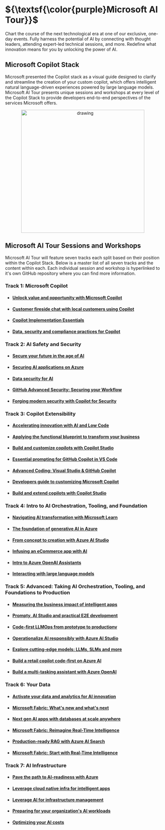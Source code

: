 # ${\textsf{\color{purple}Microsoft AI Tour}}$

Chart the course of the next technological era at one of our exclusive, one-day events. Fully harness the potential of AI by connecting with thought leaders, attending expert-led technical sessions, and more. Redefine what innovation means for you by unlocking the power of AI.

## Microsoft Copilot Stack

Microsoft presented the Copilot stack as a visual guide designed to clarify and streamline the creation of your custom copilot, which offers intelligent natural language-driven experiences powered by large language models. Microsoft AI Tour presents unique sessions and workshops at every level of the Copilot Stack to provide developers end-to-end perspectives of the services Microsoft offers.

<p align="center">
  <img src="https://github.com/microsoft/aitour-repo-master-list/blob/main/assets/Copilot%20Stack.png" alt="drawing" width="400"/>
</p>

## Microsoft AI Tour Sessions and Workshops

Microsoft AI Tour will feature seven tracks each split based on their position within the Copilot Stack. Below is a master list of all seven tracks and the content within each. Each individual session and workshop is hyperlinked to it's own GitHub repository where you can find more information.

### Track 1: Microsoft Copilot

- #### [Unlock value and opportunity with Microsoft Copilot](https://github.com/microsoft/aitour-unlock-value-with-copilot)
- #### [Customer fireside chat with local customers using Copilot](https://github.com/microsoft/aitour-customer-fireside-chat)
- #### [Copilot Implementation Essentials](https://github.com/microsoft/aitour-copilot-implementation-essentials)
- #### [Data, security and compliance practices for Copilot](https://github.com/microsoft/aitour-copilot-security-practices)

### Track 2: AI Safety and Security

- #### [Secure your future in the age of AI](https://github.com/microsoft/aitour-secure-future-in-ai-age)
- #### [Securing AI applications on Azure](https://github.com/microsoft/aitour-securing-ai-apps-on-azure)
- #### [Data security for AI](https://github.com/microsoft/aitour-data-security-for-ai)
- #### [GitHub Advanced Security: Securing your Workflow](https://github.com/microsoft/aitour-github-advanced-security-workflow)
- #### [Forging modern security with Copilot for Security​​](https://github.com/microsoft/aitour-cybersecurity-posture-with-copilot)

### Track 3: Copilot Extensibility

 - ####	[Accelerating innovation with AI and Low Code](https://github.com/microsoft/aitour-ai-and-low-code-innovation)
 - ####	[Applying the functional blueprint to transform your business](https://github.com/microsoft/aitour-blueprint-to-transform-business)
 - ####	[Build and customize copilots with Copilot Studio](https://github.com/microsoft/aitour-building-copilots-with-copilot-studio)
 - ####	[Essential prompting for GitHub Copilot in VS Code](https://github.com/microsoft/aitour-github-copilot-can-do-that)
 - ####	[Advanced Coding: Visual Studio & GitHub Copilot](https://github.com/microsoft/aitour-coding-mastery-with-github-copilot)
 - ####	[Developers guide to customizing Microsoft Copilot](https://github.com/microsoft/aitour-customizing-github-copilot)
 - ####	[Build and extend copilots with Copilot Studio](https://github.com/microsoft/aitour-building-copilots-with-copilot-studio)

### Track 4: Intro to AI Orchestration, Tooling, and Foundation

-  ####	[Navigating AI transformation with Microsoft Learn](https://github.com/microsoft/aitour-navigating-ai-with-microsoft-learn)
-  ####	[The foundation of generative AI in Azure](https://github.com/microsoft/aitour-generative-ai-in-azure)
-  ####	[From concept to creation with Azure AI Studio](https://github.com/microsoft/aitour-concept-to-creation-ai-studio)
-  ####	[Infusing an eCommerce app with AI​](https://github.com/microsoft/aitour-ecommerce-app-with-ai)
-  ####	[Intro to Azure OpenAI Assistants](https://github.com/microsoft/aitour-azure-openai-assistants)
-  ####	[Interacting with large language models](https://github.com/microsoft/aitour-interact-with-llms)

### Track 5: Advanced: Taking AI Orchestration, Tooling, and Foundations to Production

- #### 	[Measuring the business impact of intelligent apps](https://github.com/microsoft/aitour-buisness-impact-of-intelligent-apps)
- #### 	[Prompty, AI Studio and practical E2E development](https://github.com/microsoft/aitour-e2e-dev-with-prompty-and-ai-studio)
- #### 	[Code-first LLMOps from prototype to productionv](https://github.com/microsoft/aitour-llmops-with-gen-ai-tools)
- #### 	[Operationalize AI responsibly with Azure AI Studio](https://github.com/microsoft/aitour-operate-ai-responsibly-with-ai-studio)
- #### 	[Explore cutting-edge models: LLMs, SLMs and more](https://github.com/microsoft/aitour-exploring-cutting-edge-models)
- #### 	[Build a retail copilot code-first on Azure AI](https://github.com/microsoft/aitour-build-a-copilot-on-azure-ai)
- #### 	[Build a multi-tasking assistant with Azure OpenAI](https://github.com/microsoft/aitour-writing-assistant-with-azure-openai)

### Track 6: Your Data

- #### 	[Activate your data and analytics for AI innovation](https://github.com/microsoft/aitour-data-analytics-for-ai-innovation)
- #### 	[Microsoft Fabric: What's new and what's next](https://github.com/microsoft/aitour-whats-new-with-fabric)
- #### 	[Next gen AI apps with databases at scale anywhere](https://github.com/microsoft/aitour-ai-apps-with-scalable-database)
- #### 	[Microsoft Fabric: Reimagine Real-Time Intelligence](https://github.com/microsoft/aitour-reimagine-fabric-intelligence)
- #### 	[Production-ready RAG with Azure AI Search](https://github.com/microsoft/aitour-rag-with-ai-search)
- #### 	[Microsoft Fabric: Start with Real-Time Intelligence](https://github.com/microsoft/aitour-get-started-with-fabric)

### Track 7: AI Infrastructure

- #### 	[Pave the path to AI-readiness with Azure](https://github.com/microsoft/aitour-ai-readiness-with-azure)
- #### 	[Leverage cloud native infra for intelligent apps](https://github.com/microsoft/aitour-cloud-native-apps-with-azure-ai-and-aks)
- #### 	[Leverage AI for infrastructure management](https://github.com/microsoft/aitour-leveraging-ai-for-infrastructure-managaement)
- #### 	[Preparing for your organization's AI workloads​](https://github.com/microsoft/aitour-preparing-for-ai-workloads)
- #### 	[Optimizing your AI costs​](https://github.com/microsoft/aitour-opimizing-your-ai-costs)
